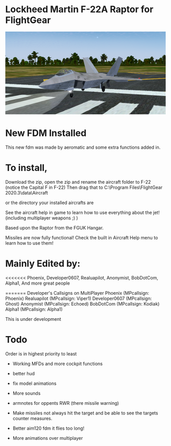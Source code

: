 #  Lockheed Martin F-22A Raptor for FlightGear

![image](/pic.png)

# New FDM Installed
This new fdm was made by aeromatic and some extra functions added in.

# To install, 
Download the zip, open the zip and rename the aircraft folder to F-22 (notice the Capital F in F-22)
Then drag that to 
C:\Program Files\FlightGear 2020.3\data\Aircraft

or the directory your installed aircrafts are

See the aircraft help in game to learn how to use everything about the jet! (including multiplayer weapons ;) )

Based upon the Raptor from the FGUK Hangar.

Missiles are now fully functional!
Check the built in Aircraft Help menu to learn how to use them!

# Mainly Edited by:
<<<<<<<
 Phoenix, Developer0607, Realuapilot, Anonymist, BobDotCom, Alpha1, And more great people

======= Developer's Callsigns on MultiPlayer
Phoenix (MPcallsign: Phoenix) 
Realuapilot (MPcallsign: Viper1)
Developer0607 (MPcallsign: Ghost) 
Anonymist (MPcallsign: Echoed)
BobDotCom (MPcallsign: Kodiak)
Alpha1 (MPcallsign: Alpha1)



This is under development

# Todo
Order is in highest priority to least

- Working MFDs and more cockpit functions
- better hud
- fix model animations 
- More sounds
- armnotes for oppents RWR (there missile warning)

- Make missiles not always hit the target and be able to see the targets counter measures.

- Better aim120 fdm it flies too long!
- More animations over multiplayer